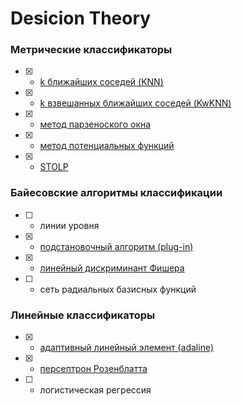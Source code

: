 # Desicion Theory

### Метрические классификаторы

- [x] - [k ближайших соседей (KNN)](KiselyovLabs/readme/KNN.md)
- [x] - [k взвешанных ближайших соседей (KwKNN)](KiselyovLabs/readme/KwKNN.md)
- [x] - [метод парзеноского окна](KiselyovLabs/readme/PW.md)
- [x] - [метод потенциальных функций](KiselyovLabs/readme/PF.md)
- [x] - [STOLP](KiselyovLabs/readme/STOLP.md)

### Байесовские алгоритмы классификации

- [ ] - линии уровня
- [x] - [подстановочный алгоритм (plug-in)](KiselyovLabs/readme/plug-in.md)
- [x] - [линейный дискриминант Фишера](KiselyovLabs/readme/fisher.md)
- [ ] - сеть радиальных базисных функций

### Линейные классификаторы

- [x] - [адаптивный линейный элемент (adaline)](KiselyovLabs/readme/adaline.md)
- [x] - [персептрон Розенблатта](KiselyovLabs/readme/perseptron.md)
- [ ] - логистическая регрессия

